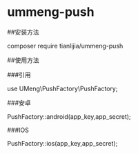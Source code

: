 # ummeng-push

##安装方法

composer require tianlijia/ummeng-push

##使用方法

###引用

use UMeng\PushFactory\PushFactory;

###安卓

PushFactory::android(app_key,app_secret);

###IOS

PushFactory::ios(app_key,app_secret);
